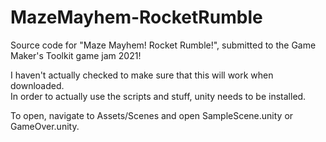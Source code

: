 # MazeMayhem-RocketRumble
Source code for "Maze Mayhem! Rocket Rumble!", submitted to the Game Maker's Toolkit game jam 2021!

I haven't actually checked to make sure that this will work when downloaded.  
In order to actually use the scripts and stuff, unity needs to be installed.  

To open, navigate to Assets/Scenes and open SampleScene.unity or GameOver.unity.

